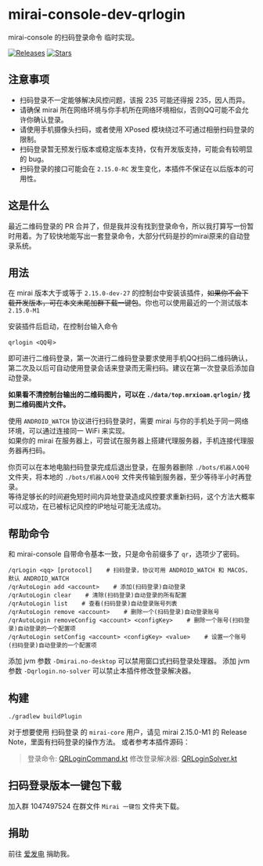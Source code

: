 # mirai-console-dev-qrlogin

mirai-console 的扫码登录命令 临时实现。

[![Releases](https://img.shields.io/github/downloads/MrXiaoM/mirai-console-dev-qrlogin/total?label=%E4%B8%8B%E8%BD%BD%E9%87%8F&logo=github)](https://github.com/MrXiaoM/mirai-console-dev-qrlogin/releases)
[![Stars](https://img.shields.io/github/stars/MrXiaoM/mirai-console-dev-qrlogin?label=%E6%A0%87%E6%98%9F&logo=github)](https://github.com/MrXiaoM/mirai-console-dev-qrlogin/stargazers)

## 注意事项

* 扫码登录不一定能够解决风控问题，该报 235 可能还得报 235，因人而异。
* 请确保 mirai 所在网络环境与你手机所在网络环境相似，否则QQ可能不会允许你确认登录。
* 请使用手机摄像头扫码，或者使用 XPosed 模块绕过不可通过相册扫码登录的限制。
* 扫码登录暂无预发行版本或稳定版本支持，仅有开发版支持，可能会有较明显的 bug。
* 扫码登录的接口可能会在 `2.15.0-RC` 发生变化，本插件不保证在以后版本的可用性。

## 这是什么

最近二维码登录的 PR 合并了，但是我并没有找到登录命令，所以我打算写一份暂时用着。为了较快地能写出一套登录命令，大部分代码是抄的mirai原来的自动登录系统。

## 用法

在 mirai 版本大于或等于 `2.15.0-dev-27` 的控制台中安装该插件，~~如果你不会下载开发版本，可在本文末尾加群下载一键包~~。你也可以使用最近的一个测试版本 `2.15.0-M1`

安装插件后启动，在控制台输入命令
```
qrlogin <QQ号>
```
即可进行二维码登录，第一次进行二维码登录要求使用手机QQ扫码二维码确认，第二次及以后可自动使用登录会话来登录而无需扫码。建议在第一次登录后添加自动登录。

**如果看不清控制台输出的二维码图片，可以在 `./data/top.mrxioam.qrlogin/` 找到二维码图片文件。**

使用 `ANDROID_WATCH` 协议进行扫码登录时，需要 mirai 与你的手机处于同一网络环境，可以通过连接同一 WiFi 来实现。  
如果你的 mirai 在服务器上，可尝试在服务器上搭建代理服务器，手机连接代理服务器再扫码。

你页可以在本地电脑扫码登录完成后退出登录，在服务器删除 `./bots/机器人QQ号` 文件夹，将本地的 `./bots/机器人QQ号` 文件夹传输到服务器，至少等待半小时再登录。  
等待足够长的时间避免短时间内异地登录造成风控要求重新扫码，这个方法大概率可以成功，在已被标记风控的IP地址可能无法成功。

## 帮助命令
和 mirai-console 自带命令基本一致，只是命令前缀多了 `qr`，选项少了密码。
```
/qrLogin <qq> [protocol]    # 扫码登录，协议可用 ANDROID_WATCH 和 MACOS，默认 ANDROID_WATCH
/qrAutoLogin add <account>    # 添加(扫码登录)自动登录
/qrAutoLogin clear    # 清除(扫码登录)自动登录的所有配置
/qrAutoLogin list    # 查看(扫码登录)自动登录账号列表
/qrAutoLogin remove <account>    # 删除一个(扫码登录)自动登录账号
/qrAutoLogin removeConfig <account> <configKey>    # 删除一个账号(扫码登录)自动登录的一个配置项
/qrAutoLogin setConfig <account> <configKey> <value>    # 设置一个账号(扫码登录)自动登录的一个配置项
```

添加 jvm 参数 `-Dmirai.no-desktop` 可以禁用窗口式扫码登录处理器。
添加 jvm 参数 `-Dqrlogin.no-solver` 可以禁止本插件修改登录解决器。

## 构建
```
./gradlew buildPlugin
```

对于想要使用 扫码登录 的 `mirai-core` 用户，请见 mirai 2.15.0-M1 的 Release Note，里面有扫码登录的操作方法。
或者参考本插件源码：
> 登录命令: [QRLoginCommand.kt](https://github.com/MrXiaoM/mirai-console-dev-qrlogin/blob/main/src/main/kotlin/commands/QRLoginCommand.kt#L44-L51)
> 修改登录解决器: [QRLoginSolver.kt](https://github.com/MrXiaoM/mirai-console-dev-qrlogin/blob/main/src/main/kotlin/QRLoginSolver.kt)

## 扫码登录版本一键包下载

加入群 1047497524 在群文件 `Mirai 一键包` 文件夹下载。

## 捐助

前往 [爱发电](https://afdian.net/a/mrxiaom) 捐助我。

